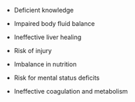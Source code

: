 - Deficient knowledge

- Impaired body fluid balance

- Ineffective liver healing

- Risk of injury

- Imbalance in nutrition

- Risk for mental status deficits

- Ineffective coagulation and metabolism